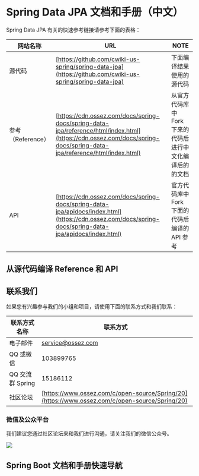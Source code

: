 # Spring Data JPA 文档和手册（中文）

Spring Data JPA 有关的快速参考链接请参考下面的表格：

| 网站名称  | URL  | NOTE  |
|---|---|---|
| 源代码 | [https://github.com/cwiki-us-spring/spring-data-jpa](https://github.com/cwiki-us-spring/spring-data-jpa)  | 下面编译结果使用的源代码  |
| 参考（Reference）  | [https://cdn.ossez.com/docs/spring-docs/spring-data-jpa/reference/html/index.html](https://cdn.ossez.com/docs/spring-docs/spring-data-jpa/reference/html/index.html)  | 从官方代码库中 Fork 下来的代码后进行中文化编译后的的文档  |
| API  | [https://cdn.ossez.com/docs/spring-docs/spring-data-jpa/apidocs/index.html](https://cdn.ossez.com/docs/spring-docs/spring-data-jpa/apidocs/index.html)  | 官方代码库中 Fork 下面的代码后编译的 API 参考  |


## 从源代码编译 Reference 和 API

## 联系我们

如果您有兴趣参与我们的小组和项目，请使用下面的联系方式和我们联系：

| 联系方式名称  | 联系方式  |
|---|---|
| 电子邮件  | [service@ossez.com](mailto:service@ossez.com)  |
| QQ 或微信  | 103899765  |
| QQ 交流群 Spring | 15186112 |
| 社区论坛 | [https://www.ossez.com/c/open-source/Spring/20](https://www.ossez.com/c/open-source/Spring/20) |

### 微信及公众平台
我们建议您通过社区论坛来和我们进行沟通，请关注我们的微信公众号。

![](https://cdn.ossez.com/img/cwikius/cwikius-qr-wechat-search-w400.png)

## Spring Boot 文档和手册快速导航
